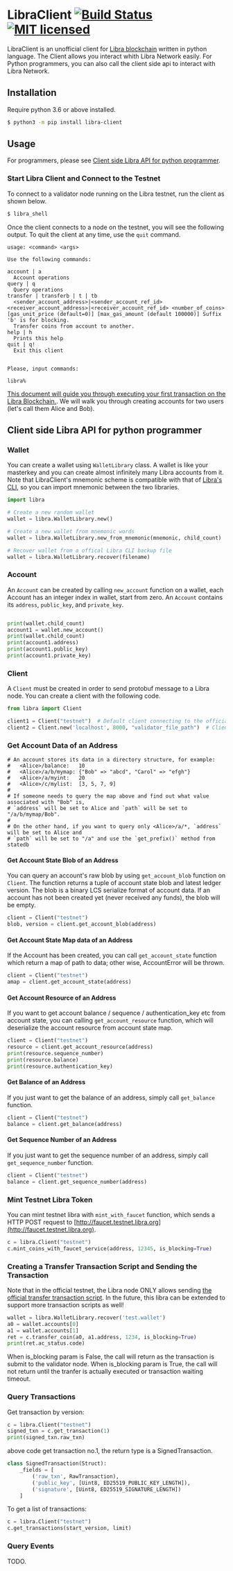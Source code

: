 # LibraClient  [![Build Status](https://travis-ci.org/yuan-xy/libra-client.svg?branch=master)](https://travis-ci.org/yuan-xy/libra-client) [![MIT licensed](https://img.shields.io/badge/license-MIT-blue.svg)](./LICENSE)


LibraClient is an unofficial client for [Libra blockchain](http://libra.org) written in python language. The Client allows you interact whith Libra Network easily. For Python programmers, you can also call the client side api to interact with Libra Network.


## Installation

Require python 3.6 or above installed.

```sh
$ python3 -m pip install libra-client
```

## Usage

For programmers, please see [Client side Libra API for python programmer](https://github.com/yuan-xy/libra-client#client-side-libra-api-for-python-programmer).

### Start Libra Client and Connect to the Testnet

To connect to a validator node running on the Libra testnet, run the client as shown below.

```bash
$ libra_shell
```

Once the client connects to a node on the testnet, you will see the following output.  To quit the client at any time, use the `quit` command.


```
usage: <command> <args>

Use the following commands:

account | a
  Account operations
query | q
  Query operations
transfer | transferb | t | tb
  <sender_account_address>|<sender_account_ref_id> <receiver_account_address>|<receiver_account_ref_id> <number_of_coins> [gas_unit_price (default=0)] [max_gas_amount (default 100000)] Suffix 'b' is for blocking.
  Transfer coins from account to another.
help | h
  Prints this help
quit | q!
  Exit this client


Please, input commands:

libra%
```


[This document will guide you through executing your first transaction on the Libra Blockchain.](/first_transaction.md). We will walk you through creating accounts for two users (let's call them Alice and Bob).


## Client side Libra API for python programmer


### Wallet

You can create a wallet using `WalletLibrary` class. A wallet is like your masterkey and you can create almost infinitely many Libra accounts from it. Note that LibraClient's mnemonic scheme is compatible with that of [Libra's CLI](https://github.com/libra/libra/tree/master/client/src), so you can import mnemonic between the two libraries.

```py
import libra

# Create a new random wallet
wallet = libra.WalletLibrary.new()

# Create a new wallet from mnemonic words
wallet = libra.WalletLibrary.new_from_mnemonic(mnemonic, child_count)

# Recover wallet from a offical Libra CLI backup file
wallet = libra.WalletLibrary.recover(filename)
```

### Account

An `Account` can be created by calling `new_account` function on a wallet, each Account has an integer index in wallet, start from zero. An `Account` contains its `address`, `public_key`, and `private_key`.

```py

print(wallet.child_count)
account1 = wallet.new_account()
print(wallet.child_count)
print(account1.address)
print(account1.public_key)
print(account1.private_key)

```

### Client

A `Client` must be created in order to send protobuf message to a Libra node. You can create a client with the following code.

```py
from libra import Client

client1 = Client("testnet")  # Default client connecting to the official testnet
client2 = Client.new('localhost', 8000, "validator_file_path")  # Client connecting to a local node
```

### Get Account Data of an Address

``` plaintext
# An account stores its data in a directory structure, for example:
#   <Alice>/balance:   10
#   <Alice>/a/b/mymap: {"Bob" => "abcd", "Carol" => "efgh"}
#   <Alice>/a/myint:   20
#   <Alice>/c/mylist:  [3, 5, 7, 9]
#
# If someone needs to query the map above and find out what value associated with "Bob" is,
# `address` will be set to Alice and `path` will be set to "/a/b/mymap/Bob".
#
# On the other hand, if you want to query only <Alice>/a/*, `address` will be set to Alice and
# `path` will be set to "/a" and use the `get_prefix()` method from statedb
```

#### Get Account State Blob of an Address
You can query an account's raw blob by using `get_account_blob` function on `Client`. The function returns a tuple of account state blob and latest ledger version. The blob is a binary LCS serialize format of account data. If an account has not been created yet (never received any funds), the blob will be empty.

```py
client = Client("testnet")
blob, version = client.get_account_blob(address)
```
#### Get Account State Map data of an Address
If the Account has been created, you can call `get_account_state` function which return a map of path to data; other wise, AccountError will be thrown.

```py
client = Client("testnet")
amap = client.get_account_state(address)
```

#### Get Account Resource of an Address
If you want to get account balance / sequence / authentication_key etc from account state, you can calling `get_account_resource` function, which will deserialize the account resource from account state map.

```py
client = Client("testnet")
resource = client.get_account_resource(address)
print(resource.sequence_number)
print(resource.balance)
print(resource.authentication_key)
```

#### Get Balance of an Address
If you just want to get the balance of an address, simply call `get_balance` function.

```py
client = Client("testnet")
balance = client.get_balance(address)
```

#### Get Sequence Number of an Address

If you just want to get the sequence number of an address, simply call `get_sequence_number` function.

```py
client = Client("testnet")
balance = client.get_sequence_number(address)
```

### Mint Testnet Libra Token

You can mint testnet libra with `mint_with_faucet` function, which sends a HTTP POST request to [http://faucet.testnet.libra.org](http://faucet.testnet.libra.org).

```py
c = libra.Client("testnet")
c.mint_coins_with_faucet_service(address, 12345, is_blocking=True)
```

### Creating a Transfer Transaction Script and Sending the Transaction

Note that in the official testnet, the Libra node ONLY allows sending [the official transfer transaction script](https://github.com/libra/libra/blob/master/language/stdlib/transaction_scripts/peer_to_peer_transfer.mvir). In the future, this libra can be extended to support more transaction scripts as well!

```py
wallet = libra.WalletLibrary.recover('test.wallet')
a0 = wallet.accounts[0]
a1 = wallet.accounts[1]
ret = c.transfer_coin(a0, a1.address, 1234, is_blocking=True)
print(ret.ac_status.code)
```
When is_blocking param is False, the call will return as the transaction is submit to the validator node. When is_blocking param is True, the call will not return until the tranfer is actually executed or transaction waiting timeout.


### Query Transactions

Get transaction by version:

```py
c = libra.Client("testnet")
signed_txn = c.get_transaction(1)
print(signed_txn.raw_txn)
```
above code get transaction no.1, the return type is a SignedTransaction.

```py
class SignedTransaction(Struct):
    _fields = [
        ('raw_txn', RawTransaction),
        ('public_key', [Uint8, ED25519_PUBLIC_KEY_LENGTH]),
        ('signature', [Uint8, ED25519_SIGNATURE_LENGTH])
    ]
```

To get a list of transactions:

```py
c = libra.Client("testnet")
c.get_transactions(start_version, limit)
```

### Query Events
TODO.